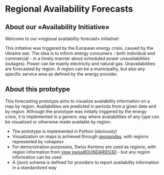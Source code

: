 # Regional Availability Forecasts
## About our «Availability Initiative»
Welcome to our «regional availability forecast» initiative!

This initiative was triggered by the European energy crisis, caused by the Ukraine war. The idea is to inform energy consumers - both individual and commercial - in a timely manner about scheduled power unavailabilities (outages). Power can be mainly electricity and natural gas. Unavailabilities are forecasted by region. A region can be a municipality, but also any specific service area as defined by the energy provider.
## About this prototype
This forecasting prototype aims to visualize availability information on a map by region. Availabilities are predicted in periods from a given date and by region. Although the prototype was initially triggered by the energy crisis, it is implemented in a generic way where availabilities of any type can be visualized or otherwise made available by region.
* The prototype is implemented in Python (obviously)
* Visualization on maps is achieved through [geopandas](https://geopandas.org/), with regions represented by «shapes»
* For demonstration purposees, Swiss Kantons are used as regions, with region information from [view swissBOUNDARIES3D](https://www.swisstopo.admin.ch/en/geodata/landscape/boundaries3d.html) - but any region information can be used
* A (json) schema is defined for providers to report availability information in a standardized way
